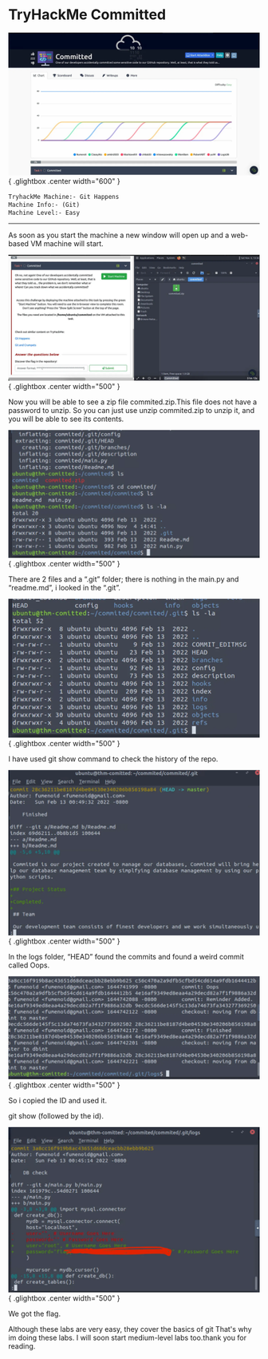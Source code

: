 # TryHackMe Committed

![Open Lightbox](../assets/committed1.webp){ .glightbox .center width="600" }

```
TryhackMe Machine:- Git Happens
Machine Info:- (Git)
Machine Level:- Easy
```

---

As soon as you start the machine a new window will open up and a web-based VM machine will start.

![Open Lightbox](../assets/committed2.webp){ .glightbox .center width="500" }

Now you will be able to see a zip file commited.zip.This file does not have a password to unzip. So you can just use unzip commited.zip to unzip it, and you will be able to see its contents.

![Open Lightbox](../assets/committed3.webp){ .glightbox .center width="500" }

There are 2 files and a “.git” folder; there is nothing in the main.py and “readme.md”, i looked in the “.git”.

![Open Lightbox](../assets/committed4.webp){ .glightbox .center width="500" }

I have used git show command to check the history of the repo.


![Open Lightbox](../assets/committed5.webp){ .glightbox .center width="500" }

In the logs folder, “HEAD” found the commits and found a weird commit called Oops.

![Open Lightbox](../assets/committed6.webp){ .glightbox .center width="500" }

So i copied the ID and used it.

git show (followed by the id).

![Open Lightbox](../assets/committed7.webp){ .glightbox .center width="500" }

We got the flag.

Although these labs are very easy, they cover the basics of git That's why im doing these labs. I will soon start medium-level labs too.thank you for reading.
